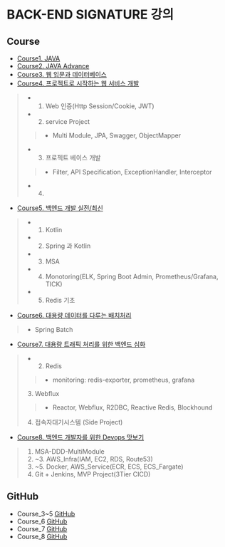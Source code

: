 # BACK-END SIGNATURE 강의
## Course
- [Course1. JAVA]()
- [Course2. JAVA Advance]()
- [Course3. 웹 입문과 데이터베이스]()
- [Course4. 프로젝트로 시작하는 웹 서비스 개발](https://github.com/kazean/signature_backend/tree/main/Course4_WebService)
> - 1. Web 인증(Http Session/Cookie, JWT)
> - 2. service Project
> > - Multi Module, JPA, Swagger, ObjectMapper
> - 3. 프로젝트 베이스 개발
> > - Filter, API Specification, ExceptionHandler, Interceptor
> - 4. 
- [Course5. 백엔드 개발 실전/최신](https://github.com/kazean/signature_backend/tree/main/Course5_BackEnd)
> - 1. Kotlin
> - 2. Spring 과 Kotlin
> - 3. MSA
> - 4. Monotoring(ELK, Spring Boot Admin, Prometheus/Grafana, TICK)
> - 5. Redis 기초
- [Course6. 대용량 데이터를 다루는 배치처리](https://github.com/kazean/signature_backend/tree/main/Course6_Spring_Batch)
> - Spring Batch
- [Course7. 대용량 트래픽 처리를 위한 백엔드 심화](https://github.com/kazean/signature_backend/tree/main/Course7_Redis_Webflux)
> - 2. Redis
> > - monitoring: redis-exporter, prometheus, grafana
> 3. Webflux
> > - Reactor, Webflux, R2DBC, Reactive Redis, Blockhound
> 4. 접속자대기시스템 (Side Project)
- [Course8. 백엔드 개발자를 위한 Devops 맛보기](https://github.com/kazean/signature_backend/tree/main/Course8_devops)
> 1. MSA-DDD-MultiModule
> 2. ~3. AWS_Infra(IAM, EC2, RDS, Route53)
> 4. ~5. Docker, AWS_Service(ECR, ECS, ECS_Fargate)
> 6. Git + Jenkins, MVP Project(3Tier CICD)

## GitHub
- Course_3~5 [GitHub](https://github.com/steve-developer/fastcampus-2023-part01/tree/main)
- Course_6 [GitHub](https://github.com/viviennes7/fastcampus-batch-campus)
- Course_7 [GitHub](https://github.com/morenice/fastcampus-2023-backend-advacned)
- Course_8 [GitHub](https://github.com/azjaehyun/fc-study)
